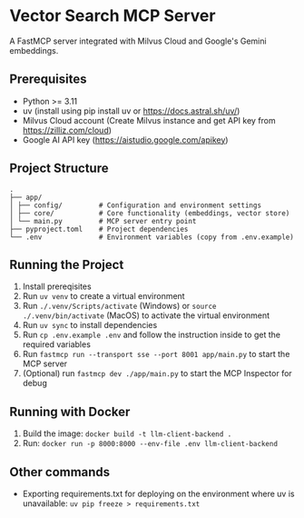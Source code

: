 # Vector Search MCP Server
A FastMCP server integrated with Milvus Cloud and Google's Gemini embeddings.

## Prerequisites
- Python >= 3.11
- uv (install using pip install uv or https://docs.astral.sh/uv/)
- Milvus Cloud account (Create Milvus instance and get API key from https://zilliz.com/cloud)
- Google AI API key (https://aistudio.google.com/apikey)

## Project Structure
~~~
. 
├── app/ 
│ ├── config/         # Configuration and environment settings 
│ ├── core/           # Core functionality (embeddings, vector store) 
│ └── main.py         # MCP server entry point 
├── pyproject.toml    # Project dependencies 
└── .env              # Environment variables (copy from .env.example)
~~~

## Running the Project
1. Install prereqisites
2. Run ```uv venv``` to create a virtual environment
3. Run ```./.venv/Scripts/activate``` (Windows) or ```source ./.venv/bin/activate``` (MacOS) to activate the virtual environment
4. Run ```uv sync``` to install dependencies
5. Run ```cp .env.example .env``` and follow the instruction inside to get the required variables
6. Run ```fastmcp run --transport sse --port 8001 app/main.py``` to start the MCP server
7. (Optional) run ```fastmcp dev ./app/main.py``` to start the MCP Inspector for debug

## Running with Docker
1. Build the image: ```docker build -t llm-client-backend .```
2. Run: ```docker run -p 8000:8000 --env-file .env llm-client-backend```

## Other commands
- Exporting requirements.txt for deploying on the environment where uv is unavailable: ```uv pip freeze > requirements.txt```
